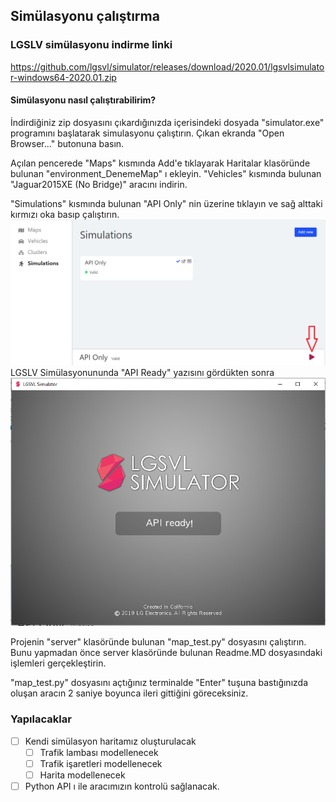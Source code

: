 ## Simülasyonu çalıştırma


### LGSLV simülasyonu indirme linki

https://github.com/lgsvl/simulator/releases/download/2020.01/lgsvlsimulator-windows64-2020.01.zip

#### Simülasyonu nasıl çalıştırabilirim?
İndirdiğiniz zip dosyasını çıkardığınızda içerisindeki dosyada "simulator.exe" programını başlatarak simulasyonu çalıştırın.
Çıkan ekranda "Open Browser..." butonuna basın.

Açılan pencerede "Maps" kısmında Add'e tıklayarak Haritalar klasöründe bulunan "environment_DenemeMap" ı ekleyin.
"Vehicles" kısmında bulunan "Jaguar2015XE (No Bridge)" aracını indirin.

"Simulations" kısmında bulunan "API Only" nin üzerine tıklayın ve sağ alttaki kırmızı oka basıp çalıştırın.
![](resimler/api_start.png)
LGSLV Simülasyonununda "API Ready" yazısını gördükten sonra
![](resimler/api_ready.png)

Projenin "server" klasöründe bulunan "map_test.py" dosyasını çalıştırın. 
Bunu yapmadan önce server klasöründe bulunan Readme.MD dosyasındaki işlemleri gerçekleştirin.

"map_test.py" dosyasını açtığınız terminalde "Enter" tuşuna bastığınızda oluşan aracın 2 saniye boyunca ileri gittiğini göreceksiniz.


### Yapılacaklar
- [ ] Kendi simülasyon haritamız oluşturulacak
  - [ ] Trafik lambası modellenecek
  - [ ] Trafik işaretleri modellenecek
  - [ ] Harita modellenecek
- [ ] Python API ı ile aracımızın kontrolü sağlanacak.